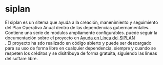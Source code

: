 # siplan
El siplan es un sitema que ayuda a la creación, manenimiento y seguimiento del Plan Operativo Anual dentro de las dependencias gubernamentales.. Contiene una serie de  modulos ampliamente configurables. puede seguir la documentación sobre el proyecto en
<a href="http://siplan.webzac.net/wiki"> Ayuda en Línea del SIPLAN</a><br>.
El proyecto ha sdo realizado en código abierto y puede ser descargado para su uso de forma libre en cualquier dependencia, siempre y cuando se respeten los créditos y se disitribuya de forma gratuita, siguiendo las lineas del softare libre. 
